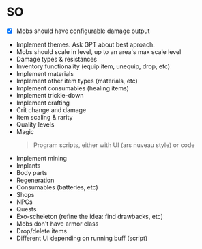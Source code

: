 # SO

- [x] Mobs should have configurable damage output

- Implement themes. Ask GPT about best aproach.
- Mobs should scale in level, up to an area's max scale level
- Damage types & resistances
- Inventory functionality (equip item, unequip, drop, etc)
- Implement materials
- Implement other item types (materials, etc)
- Implement consumables (healing items)
- Implement trickle-down
- Implement crafting
- Crit change and damage
- Item scaling & rarity
- Quality levels
- Magic
  > Program scripts, either with UI (ars nuveau style) or code
- Implement mining
- Implants
- Body parts
- Regeneration
- Consumables (batteries, etc)
- Shops
- NPCs
- Quests
- Exo-scheleton (refine the idea: find drawbacks, etc)
- Mobs don't have armor class
- Drop/delete items
- Different UI depending on running buff (script)